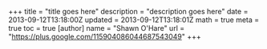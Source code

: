 +++
title = "title goes here"
description = "description goes here"
date = 2013-09-12T13:18:00Z
updated = 2013-09-12T13:18:01Z
math = true
meta = true
toc = true
[author]
	name = "Shawn O'Hare"
	url = "https://plus.google.com/115904086044687543049"
+++


<!--more-->
